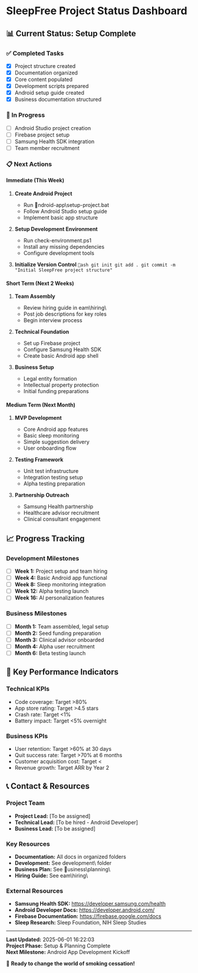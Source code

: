 ﻿# SleepFree Project Status Dashboard

## 📊 Current Status: **Setup Complete**

### ✅ Completed Tasks
- [x] Project structure created
- [x] Documentation organized
- [x] Core content populated
- [x] Development scripts prepared
- [x] Android setup guide created
- [x] Business documentation structured

### 🚧 In Progress
- [ ] Android Studio project creation
- [ ] Firebase project setup
- [ ] Samsung Health SDK integration
- [ ] Team member recruitment

### 📋 Next Actions

#### Immediate (This Week)
1. **Create Android Project**
   - Run ndroid-app\setup-project.bat
   - Follow Android Studio setup guide
   - Implement basic app structure

2. **Setup Development Environment**
   - Run check-environment.ps1
   - Install any missing dependencies
   - Configure development tools

3. **Initialize Version Control**
   `ash
   git init
   git add .
   git commit -m "Initial SleepFree project structure"
   `

#### Short Term (Next 2 Weeks)
1. **Team Assembly**
   - Review hiring guide in 	eam\hiring\
   - Post job descriptions for key roles
   - Begin interview process

2. **Technical Foundation**
   - Set up Firebase project
   - Configure Samsung Health SDK
   - Create basic Android app shell

3. **Business Setup**
   - Legal entity formation
   - Intellectual property protection
   - Initial funding preparations

#### Medium Term (Next Month)
1. **MVP Development**
   - Core Android app features
   - Basic sleep monitoring
   - Simple suggestion delivery
   - User onboarding flow

2. **Testing Framework**
   - Unit test infrastructure
   - Integration testing setup
   - Alpha testing preparation

3. **Partnership Outreach**
   - Samsung Health partnership
   - Healthcare advisor recruitment
   - Clinical consultant engagement

## 📈 Progress Tracking

### Development Milestones
- [ ] **Week 1:** Project setup and team hiring
- [ ] **Week 4:** Basic Android app functional
- [ ] **Week 8:** Sleep monitoring integration
- [ ] **Week 12:** Alpha testing launch
- [ ] **Week 16:** AI personalization features

### Business Milestones
- [ ] **Month 1:** Team assembled, legal setup
- [ ] **Month 2:** Seed funding preparation
- [ ] **Month 3:** Clinical advisor onboarded
- [ ] **Month 4:** Alpha user recruitment
- [ ] **Month 6:** Beta testing launch

## 🎯 Key Performance Indicators

### Technical KPIs
- Code coverage: Target >80%
- App store rating: Target >4.5 stars
- Crash rate: Target <1%
- Battery impact: Target <5% overnight

### Business KPIs
- User retention: Target >60% at 30 days
- Quit success rate: Target >70% at 6 months
- Customer acquisition cost: Target <
- Revenue growth: Target  ARR by Year 2

## 📞 Contact & Resources

### Project Team
- **Project Lead:** [To be assigned]
- **Technical Lead:** [To be hired - Android Developer]
- **Business Lead:** [To be assigned]

### Key Resources
- **Documentation:** All docs in organized folders
- **Development:** See development\ folder
- **Business Plan:** See usiness\planning\
- **Hiring Guide:** See 	eam\hiring\

### External Resources
- **Samsung Health SDK:** https://developer.samsung.com/health
- **Android Developer Docs:** https://developer.android.com/
- **Firebase Documentation:** https://firebase.google.com/docs
- **Sleep Research:** Sleep Foundation, NIH Sleep Studies

---

**Last Updated:** 2025-06-01 16:22:03  
**Project Phase:** Setup & Planning Complete  
**Next Milestone:** Android App Development Kickoff

🚀 **Ready to change the world of smoking cessation!**
